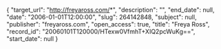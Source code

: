 {
  "target_url": "http://freyaross.com/*", 
  "description": "", 
  "end_date": null, 
  "date": "2006-01-01T12:00:00", 
  "slug": 264142848, 
  "subject": null, 
  "publisher": "freyaross.com", 
  "open_access": true, 
  "title": "Freya Ross", 
  "record_id": "20060101T120000/HTexw0VfmhT+XIQ2pcWuKg==", 
  "start_date": null
}

